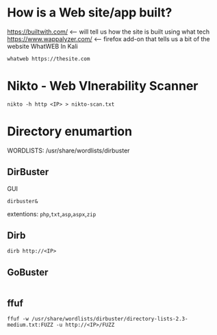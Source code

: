 # How is a Web site/app built?
https://builtwith.com/ <-- will tell us how the site is built using what tech
https://www.wappalyzer.com/ <-- firefox add-on that tells us a bit of the website
WhatWEB
In Kali
```
whatweb https://thesite.com
```

# Nikto - Web Vlnerability Scanner

```
nikto -h http <IP> > nikto-scan.txt
```

# Directory enumartion
WORDLISTS: /usr/share/wordlists/dirbuster
## DirBuster
GUI
```
dirbuster&
```
extentions: 
`php`,`txt`,`asp`,`aspx`,`zip`

## Dirb
```
dirb http://<IP>
```

## GoBuster
```

```

## ffuf
```
ffuf -w /usr/share/wordlists/dirbuster/directory-lists-2.3-medium.txt:FUZZ -u http://<IP>/FUZZ
```